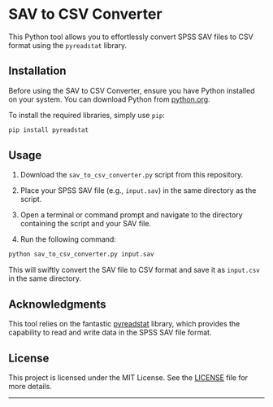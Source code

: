 # SAV to CSV Converter

This Python tool allows you to effortlessly convert SPSS SAV files to CSV format using the `pyreadstat` library.

## Installation

Before using the SAV to CSV Converter, ensure you have Python installed on your system. You can download Python from [python.org](https://www.python.org/downloads/).

To install the required libraries, simply use `pip`:

```bash
pip install pyreadstat
```

## Usage

1. Download the `sav_to_csv_converter.py` script from this repository.

2. Place your SPSS SAV file (e.g., `input.sav`) in the same directory as the script.

3. Open a terminal or command prompt and navigate to the directory containing the script and your SAV file.

4. Run the following command:

```bash
python sav_to_csv_converter.py input.sav
```

This will swiftly convert the SAV file to CSV format and save it as `input.csv` in the same directory.

## Acknowledgments

This tool relies on the fantastic [pyreadstat](https://github.com/Roche/pyreadstat) library, which provides the capability to read and write data in the SPSS SAV file format.

## License

This project is licensed under the MIT License. See the [LICENSE](LICENSE) file for more details.

---